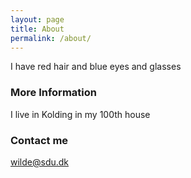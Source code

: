 ```yaml
---
layout: page
title: About
permalink: /about/
---
```


I have red hair and blue eyes and glasses

### More Information

I live in Kolding in my 100th house

### Contact me

[wilde@sdu.dk](mailto:wilde@sdu.dk)